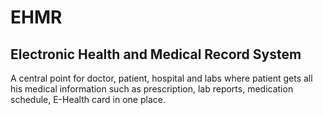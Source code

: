 # EHMR
## Electronic Health and Medical Record System

A central point for doctor, patient, hospital and labs where patient gets all his medical information such as prescription, lab reports, medication schedule, E-Health card in one place.
